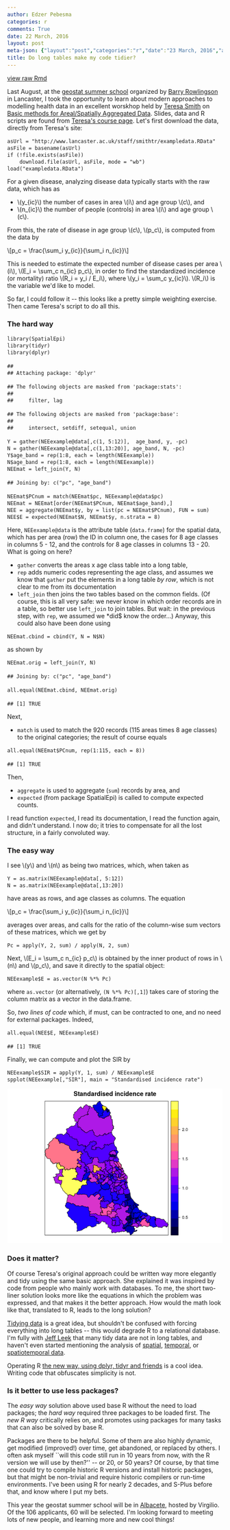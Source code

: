 ```yaml
---
author: Edzer Pebesma
categories: r
comments: True
date: 22 March, 2016
layout: post
meta-json: {"layout":"post","categories":"r","date":"23 March, 2016","author":"Edzer Pebesma","comments":true,"title":"Do long tables make my code tidier?"}
title: Do long tables make my code tidier?
---
```


[view raw
Rmd](https://raw.githubusercontent.com/edzer/r-spatial/gh-pages/_rmd/2016-03-17-the-new-R-way.Rmd)

<script src="https://cdnjs.cloudflare.com/ajax/libs/mathjax/2.7.0/MathJax.js?config=TeX-AMS-MML_HTMLorMML" type="text/javascript"></script>
Last August, at the [geostat summer
school](http://www.geostat-course.org) organized by [Barry
Rowlingson](http://barry.rowlingson.com/) in Lancaster, I took the
opportunity to learn about modern approaches to modelling health data in
an excellent worskhop held by [Teresa
Smith](http://www.lancaster.ac.uk/staff/smithtr/) on [Basic methods for
Areal/Spatially Aggregated Data](http://geostat-course.org/node/1287).
Slides, data and R scripts are found from [Teresa's course
page](http://www.lancaster.ac.uk/staff/smithtr/). Let's first download
the data, directly from Teresa's site:

    asUrl = "http://www.lancaster.ac.uk/staff/smithtr/exampledata.RData"
    asFile = basename(asUrl)
    if (!file.exists(asFile)) 
        download.file(asUrl, asFile, mode = "wb")
    load("exampledata.RData")

For a given disease, analyzing disease data typically starts with the
raw data, which has as

-   \\(y_{ic}\\) the number of cases in area \\(i\\) and age group
    \\(c\\), and
-   \\(n_{ic}\\) the number of people (controls) in area \\(i\\) and age
    group \\(c\\).

From this, the rate of disease in age group \\(c\\), \\(p_c\\), is
computed from the data by

\\[p_c = \frac{\sum_i y_{ic}}{\sum_i n_{ic}}\\]

This is needed to estimate the expected number of disease cases per area
\\(i\\), \\(E_i = \sum_c n_{ic} p_c\\), in order to find the
standardized incidence (or mortality) ratio \\(R_i = y_i / E_i\\), where
\\(y_i = \sum_c y_{ic}\\). \\(R_i\\) is the variable we'd like to model.

So far, I could follow it -- this looks like a pretty simple weighting
exercise. Then came Teresa's script to do all this.

### The hard way

    library(SpatialEpi)
    library(tidyr)
    library(dplyr)

    ## 
    ## Attaching package: 'dplyr'

    ## The following objects are masked from 'package:stats':
    ## 
    ##     filter, lag

    ## The following objects are masked from 'package:base':
    ## 
    ##     intersect, setdiff, setequal, union

    Y = gather(NEEexample@data[,c(1, 5:12)],  age_band, y, -pc)
    N = gather(NEEexample@data[,c(1,13:20)], age_band, N, -pc)
    Y$age_band = rep(1:8, each = length(NEEexample))
    N$age_band = rep(1:8, each = length(NEEexample))
    NEEmat = left_join(Y, N)

    ## Joining by: c("pc", "age_band")

    NEEmat$PCnum = match(NEEmat$pc, NEEexample@data$pc)
    NEEmat = NEEmat[order(NEEmat$PCnum, NEEmat$age_band),]
    NEE = aggregate(NEEmat$y, by = list(pc = NEEmat$PCnum), FUN = sum)
    NEE$E = expected(NEEmat$N, NEEmat$y, n.strata = 8)

Here, `NEEexample@data` is the attribute table (`data.frame`) for the
spatial data, which has per area (row) the ID in column one, the cases
for 8 age classes in columns 5 - 12, and the controls for 8 age classes
in columns 13 - 20. What is going on here?

-   `gather` converts the areas x age class table into a long table,
-   `rep` adds numeric codes representing the age class, and assumes we
    know that `gather` put the elements in a long table *by row*, which
    is not clear to me from its documentation
-   `left_join` then joins the two tables based on the common fields.
    (Of course, this is all very safe: we never know in which order
    records are in a table, so better use `left_join` to join tables.
    But wait: in the previous step, with `rep`, we assumed we \*did$
    know the order...) Anyway, this could also have been done using

<!-- -->

    NEEmat.cbind = cbind(Y, N = N$N)

as shown by

    NEEmat.orig = left_join(Y, N)

    ## Joining by: c("pc", "age_band")

    all.equal(NEEmat.cbind, NEEmat.orig)

    ## [1] TRUE

Next,

-   `match` is used to match the 920 records (115 areas times 8
    age classes) to the original categories; the result of course equals

<!-- -->

    all.equal(NEEmat$PCnum, rep(1:115, each = 8))

    ## [1] TRUE

Then,

-   `aggregate` is used to aggregate (`sum`) records by area, and
-   `expected` (from package SpatialEpi) is called to compute
    expected counts.

I read function `expected`, I read its documentation, I read the
function again, and didn't understand. I now do; it tries to compensate
for all the lost structure, in a fairly convoluted way.

### The easy way

I see \\(y\\) and \\(n\\) as being two matrices, which, when taken as

    Y = as.matrix(NEEexample@data[, 5:12])
    N = as.matrix(NEEexample@data[,13:20])

have areas as rows, and age classes as columns. The equation

\\[p_c = \frac{\sum_i y_{ic}}{\sum_i n_{ic}}\\]

averages over areas, and calls for the ratio of the column-wise sum
vectors of these matrices, which we get by

    Pc = apply(Y, 2, sum) / apply(N, 2, sum)

Next, \\(E_i = \sum_c n_{ic} p_c\\) is obtained by the inner product of
rows in \\(n\\) and \\(p_c\\), and save it directly to the spatial
object:

    NEEexample$E = as.vector(N %*% Pc)

where `as.vector` (or alternatively, `(N %*% Pc)[,1]`) takes care of
storing the column matrix as a vector in the data.frame.

So, *two lines of code* which, if must, can be contracted to one, and no
need for external packages. Indeed,

    all.equal(NEE$E, NEEexample$E)

    ## [1] TRUE

Finally, we can compute and plot the SIR by

    NEEexample$SIR = apply(Y, 1, sum) / NEEexample$E
    spplot(NEEexample[,"SIR"], main = "Standardised incidence rate")

![](/images/disease-1.png)<!-- -->

### Does it matter?

Of course Teresa's original approach could be written way more elegantly
and tidy using the same basic approach. She explained it was inspired by
code from people who mainly work with databases. To me, the short
two-liner solution looks more like the equations in which the problem
was expressed, and that makes it the better approach. How would the math
look like that, translated to R, leads to the long solution?

[Tidying data](https://www.jstatsoft.org/article/view/v059i10) is a
great idea, but shouldn't be confused with forcing everything into long
tables -- this would degrade R to a relational database. I'm fully with
[Jeff Leek](http://simplystatistics.org/2016/02/17/non-tidy-data/) that
many tidy data are not in long tables, and haven't even started
mentioning the analysis of
[spatial](http://cran.uni-muenster.de/web/views/Spatial.html),
[temporal](http://cran.uni-muenster.de/web/views/TimeSeries.html), or
[spatiotemporal
data](http://cran.uni-muenster.de/web/views/SpatioTemporal.html).

Operating R [the new way, using dplyr, tidyr and
friends](https://github.com/ropensci/unconf16/issues/22) is a cool idea.
Writing code that obfuscates simplicity is not.

### Is it better to use less packages?

The *easy way* solution above used base R without the need to load
packages; the *hard way* required three packages to be loaded first. The
*new R way* critically relies on, and promotes using packages for many
tasks that can also be solved by base R.

Packages are there to be helpful. Some of them are also highly dynamic,
get modified (improved!) over time, get abandoned, or replaced by
others. I often ask myself \`\`will this code still run in 10 years from
now, with the R version we will use by then?'' -- or 20, or 50 years? Of
course, by that time one could try to compile historic R versions and
install historic packages, but that might be non-trivial and require
historic compilers or run-time environments. I've been using R for
nearly 2 decades, and S-Plus before that, and know where I put my bets.

This year the geostat summer school will be in
[Albacete](http://geostat-course.org/), hosted by Virgilio. Of the 106
applicants, 60 will be selected. I'm looking forward to meeting lots of
new people, and learning more and new cool things!
